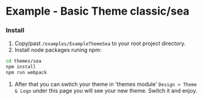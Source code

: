 # Example - Basic Theme classic/sea

### Install

1. Copy/past `/examples/ExampleThemeSea` to your root project directory.
1. Install node packages runing npm:
  ```bash
  cd themes/sea
  npm install
  npm run webpack
  ```
1. After that you can swtich your theme in 'themes module' `Design > Theme & Logo` under this page you will see your new theme. Switch it and enjoy.
